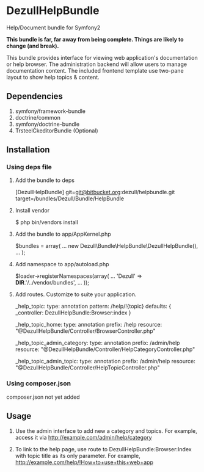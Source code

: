 # DezullHelpBundle

Help/Document bundle for Symfony2

**This bundle is far, far away from being complete. Things are likely to change (and break).**

This bundle provides interface for viewing web application's documentation or help browser. The administration backend will allow users to manage documentation content. The included frontend template use two-pane layout to show help topics & content.

## Dependencies
1. symfony/framework-bundle
2. doctrine/common
3. symfony/doctrine-bundle
4. TrsteelCkeditorBundle (Optional)


## Installation

### Using deps file

1. Add the bundle to deps

    [DezullHelpBundle]
        git=git@bitbucket.org:dezull/helpbundle.git
        target=/bundles/Dezull/Bundle/HelpBundle

2. Install vendor

    $ php bin/vendors install

3. Add the bundle to app/AppKernel.php

    $bundles = array(
        ...
        new Dezull\Bundle\HelpBundle\DezullHelpBundle(),
        ...
    );
    
4. Add namespace to app/autoload.php

    $loader->registerNamespaces(array(
        ...
        'Dezull'           => __DIR__.'/../vendor/bundles',
        ...
    ));

5. Add routes. Customize to suite your application.

    _help_topic:
        type:     annotation
        pattern: /help/!{topic}
        defaults: { _controller: DezullHelpBundle:Browser:index }

    _help_topic_home:
        type:     annotation
        prefix: /help
        resource: "@DezullHelpBundle/Controller/BrowserController.php"

    _help_topic_admin_category:
        type:     annotation
        prefix: /admin/help
        resource: "@DezullHelpBundle/Controller/HelpCategoryController.php"

    _help_topic_admin_topic:
        type:     annotation
        prefix: /admin/help
        resource: "@DezullHelpBundle/Controller/HelpTopicController.php"

### Using composer.json

composer.json not yet added


## Usage
1. Use the admin interface to add new a category and topics. For example, access it via http://example.com/admin/help/category

2. To link to the help page, use route to DezullHelpBundle:Browser:Index with topic title as its only parameter. For example, http://example.com/help/!How+to+use+this+web+app
